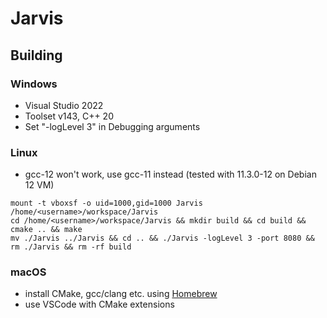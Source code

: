 # Jarvis

## Building

### Windows

- Visual Studio 2022
- Toolset v143,  C++ 20
- Set "-logLevel 3" in Debugging arguments

### Linux

- gcc-12 won't work, use gcc-11 instead (tested with 11.3.0-12 on Debian 12 VM)

```
mount -t vboxsf -o uid=1000,gid=1000 Jarvis /home/<username>/workspace/Jarvis 
cd /home/<username>/workspace/Jarvis && mkdir build && cd build && cmake .. && make 
mv ./Jarvis ../Jarvis && cd .. && ./Jarvis -logLevel 3 -port 8080 && rm ./Jarvis && rm -rf build
```

### macOS

- install CMake, gcc/clang etc. using [Homebrew](https://brew.sh)
- use VSCode with CMake extensions